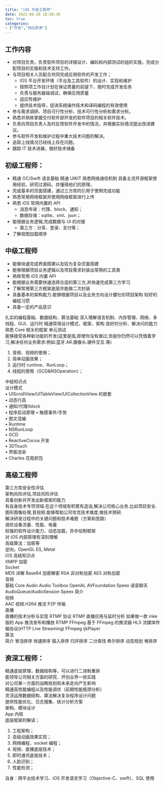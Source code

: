 ```yaml
---
title: "iOS 开发工程师"
date: 2022-04-20 18:58:30
toc: true
categories:
- ["开发","岗位职责"]
---
```


## 工作内容
- 对项目负责，负责软件项目的详细设计、编码和内部测试的组织实施，完成分配项目的实施和技术支持工作。<br />
- 与项目相关人员配合共同完成应用软件的开发工作；
   - IOS 平台开发环境（平台及工具软件）的设计、实现和维护
   - 按照项工作目计划在保证质量的前提下、按时完成开发任务
   - 负责与服务器端调试，确保应用质量
   - 适应性维护
   - 提供技术指导，促进系统操作技术和译码编程的有效使用
- 参与需求调研、项目可行性分析、技术可行性分析和需求分析。<br />
- 熟悉并熟练掌握交付软件部开发的软件项目的相关软件技术。<br />
- 负责向项目负责人及时反馈软件开发中的情况，并根据实际情况提出改进建议。<br />
- 参与软件开发和维护过程中重大技术问题的解决。<br />
- 追踪上线情况已经线上存在问题。<br />
- 跟踪 IT 技术进展，做好技术储备<br />


## 初级工程师：

- 精通 OC/Swift 语言基础 精通 UIKIT 熟悉网络通信机制 具备主流开源框架使用经验，研究过源码，并懂得他们的原理，<br />
- 完成基本的页面搭建，通过三方库的引用于使用完成功能<br />
- 熟悉常用网络框架并使用网络框架进行上传<br />
- 熟悉 iOS 常用内置的 API
   - 消息传递：代理、block、通知；
   - 数据存储：sqlite、xml、json；
- 能根据业务逻辑,完成数据与 UI 的对接
   - 第三方：分享、登录、支付等；
- 了解视图加载顺序<br />

## 中级工程师

- 能够快速完成界面搭建以及较为复杂页面搭建
- 能够根据项目业务逻辑以及项目需求封装出常用的工具类
- 熟练常用 iOS 内置 API
- 能根据业务需要快速选择合适的第三方,并快速完成第三方学习.
- 了解常用第三方框架底层并能做二次封装
- 具备基本的架构能力.能够根据项目以及业务方向设计健壮的项目架构 较好的编程习惯
- 具备一定的产品意识

扎实的编程基础、数据结构、算法基础 深入理解语言机制、内存管理、网络、多线程、GUI、运行时 精通常用设计模式、框架、架构 良好的分析、解决问的能力 熟悉 Core 相关的框架 单元测试<br />能够接受各种新功能的开发(这里是指,即使你没有做过,但是你仍然可以凭借着学习,解决任何业务需求:例如:蓝牙.AR.摄像头.硬件交互.等)

1. 音频、视频的使用；
2. 简单动画效果；
3. 运行时 runtime、RunLoop；
4. 线程的使用（GCD&NSOperation）；

中级知识点<br />设计模式<br />• UIScrollView/UITableView/UICollectionView 的嵌套<br />• 动态行高<br />• 通知/代理/block<br />• 程序启动原理 • 触摸事件/手势<br />• 图文混编<br />• Runtime<br />• NSRunLoop<br />• GCD<br />• ReactiveCocoa 开发<br />• 3DTouch<br />• 界面渲染<br />• Charles 花瓶抓包

## 高级工程师
第三方库安全性评估<br />架构风险评估,项目风险评估<br />具备创新并开发出新框架的能力<br />有自身技术专项领域.在这个领域有积累有造诣,解决公司核心业务.比如项目安全.图形图像处理,音视频.能够帮助公司攻克技术难度,做技术预研.<br />解决研发过程中的关键问题和技术难题（方案和思路）<br />调优设备流量、性能、电量<br />较强的软件设计能力，动态加载，异步绘制框架<br />对 iOS 内部原理有深刻理解<br />高级算法：加密等<br />逆向，OpenGL ES, Metal<br />iOS 高级知识点<br />XMPP 加密<br />Socket<br />MD5 详解 Base64 加密解密 RSA 非对称加密 AES 对称加密<br />音频<br />基础 Core Audio Audio Toolbox OpenAL AVFoundation Speex 语音聊天 AudioQueue/AudioSession Speex 简介<br />视频<br />AAC 视频.H264 推流 P2P 传输<br />直播<br />直播的技术分析与实现 RTMP 协议 RTMP 直播应用与延时分析 如果做一款 inke 版的 App 推流发布和播放 RTMP FFmpeg 基于 FFmpeg 的推流器 HLS 流媒体传输协议(HTTP Live Streaming) FFmpeg ijkPlayer<br />算法<br />简介 冒泡排序 快速排序 插入排序 归并排序 二分查找 希尔排序 动态规划 堆排序

## 资深工程师：
精通底层原理，数据结构等，可以进行二进制重排<br />能领导公司相关方面的研究、开创业界一些实践<br />对公司某一方面的战略规划和未来走向产生影响<br />精通高性能编程以及性能调优（前期性能瓶颈分析）<br />灵活运用数据结构、算法解决复杂程序设计问题<br />提供性能优化、日志搜集、统计分析方案<br />架构、模块设计<br />App 内核<br />底层框架的解读；

1. 工程架构；
2. 高级动画效果实现；
3. 网络编程、socket 编程；
4. 视频、直播底层技术；
5. 即时通讯底层技术；
6. 人脸识别；
7. 性能检测；

自身：跨平台技术学习、iOS 开发语言学习（Objective-C、swift）、SQL 使用

